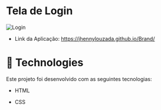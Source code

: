 # Tela de Login
![Login](https://user-images.githubusercontent.com/99519586/191836709-17e6cc0e-269f-47bf-b661-d556bffed59d.png)

- Link da Aplicação: https://jhennylouzada.github.io/Brand/




# 🚀 Technologies
Este projeto foi desenvolvido com as seguintes tecnologias:

   - HTML
   
   - CSS
